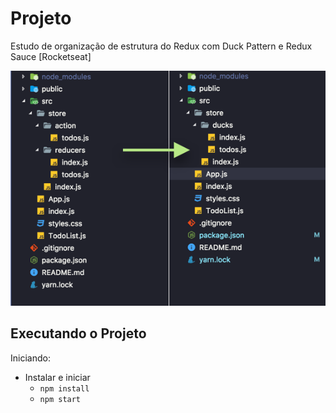 # Projeto

Estudo de organização de estrutura do Redux com Duck Pattern e Redux Sauce [Rocketseat]

![Screenshot](https://github.com/robson-dias/redux-with-duckpattern/blob/master/readme-img.png)

## Executando o Projeto

Iniciando:

- Instalar e iniciar
  - `npm install`
  - `npm start`
